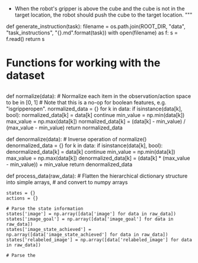 
- When the robot's gripper is above the cube and the cube is not in the target location, the robot should push the cube to the target location.
"""

def generate_instruction(task):
    filename = os.path.join(ROOT_DIR, "data", "task_instructions", "{}.md".format(task))
    with open(filename) as f:
        s = f.read()
    return s


##
# Functions for working with the dataset
##

def normalize(data):
    # Normalize each item in the observation/action space to be in [0, 1]
    # Note that this is a no-op for boolean features, e.g. "isgripperopen".
    normalized_data = {}
    for k in data:
        if isinstance(data[k], bool):
            normalized_data[k] = data[k]
            continue
        min_value = np.min(data[k])
        max_value = np.max(data[k])
        normalized_data[k] = (data[k] - min_value) / (max_value - min_value)
    return normalized_data

def denormalize(data):
    # Inverse operation of normalize()
    denormalized_data = {}
    for k in data:
        if isinstance(data[k], bool):
            denormalized_data[k] = data[k]
            continue
        min_value = np.min(data[k])
        max_value = np.max(data[k])
        denormalized_data[k] = (data[k] * (max_value - min_value)) + min_value
    return denormalized_data

def process_data(raw_data):
    # Flatten the hierarchical dictionary structure into simple arrays,
    # and convert to numpy arrays

    states = {}
    actions = {}

    # Parse the state information
    states['image'] = np.array([data['image'] for data in raw_data])
    states['image_goal'] = np.array([data['image_goal'] for data in raw_data])
    states['image_state_achieved'] = np.array([data['image_state_achieved'] for data in raw_data])
    states['relabeled_image'] = np.array([data['relabeled_image'] for data in raw_data])

    # Parse the